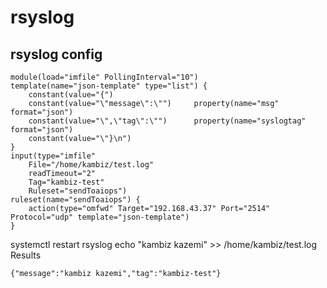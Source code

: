 # rsyslog
## rsyslog config
```
module(load="imfile" PollingInterval="10")
template(name="json-template" type="list") {
    constant(value="{")
    constant(value="\"message\":\"")     property(name="msg" format="json")
    constant(value="\",\"tag\":\"")      property(name="syslogtag" format="json")
    constant(value="\"}\n")
}
input(type="imfile"
    File="/home/kambiz/test.log"
    readTimeout="2"
    Tag="kambiz-test"
    Ruleset="sendToaiops")
ruleset(name="sendToaiops") {
    action(type="omfwd" Target="192.168.43.37" Port="2514" Protocol="udp" template="json-template")
}

```
systemctl restart rsyslog
echo "kambiz kazemi" >> /home/kambiz/test.log
Results
```
{"message":"kambiz kazemi","tag":"kambiz-test"}
```
